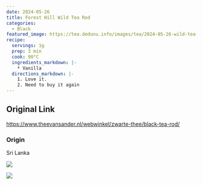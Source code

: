 ```yaml
---
date: 2024-05-26
title: Forest Hill Wild Tea Rod
categories:
  - Black
featured_image: https://tea.dedunu.info/images/tea/2024-05-26-wild-tea-rod-1.jpeg
recipe:
  servings: 1g
  prep: 3 min
  cook: 90°C
  ingredients_markdown: |-
    * Vanilla
  directions_markdown: |-
    1. Love it.
    2. Need to buy it again
---
```


## Original Link

<https://www.theevansander.nl/webwinkel/zwarte-thee/black-tea-rod/>

### Origin

Sri Lanka

![](https://tea.dedunu.info/images/tea/2024-05-26-wild-tea-rod-2.jpeg)

![](https://tea.dedunu.info/images/tea/2024-05-26-wild-tea-rod-3.jpeg)
